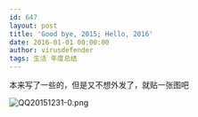 ```yaml
---
id: 647
layout: post
title: 'Good bye, 2015; Hello, 2016'
date: 2016-01-01 00:00:00
author: virusdefender
tags: 生活 年度总结
---
```


本来写了一些的，但是又不想外发了，就贴一张图吧

![QQ20151231-0.png][1]


  [1]: http://storage.virusdefender.net/blog/images/647/1.png
